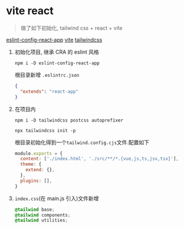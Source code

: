 # vite react

> 做了如下初始化, tailwind css + react + vite

[eslint-config-react-app](https://www.npmjs.com/package/eslint-config-react-app)
[vite](https://cn.vitejs.dev/)
[tailwindcss](https://www.tailwindcss.cn/)

1.  初始化项目, 继承 CRA 的 eslint 风格

    ```
    npm i -D eslint-config-react-app
    ```

    根目录新增 `.eslintrc.json`

    ```json
    {
      "extends": "react-app"
    }
    ```

2.  在项目内

    ```
    npm i -D tailwindcss postcss autoprefixer

    npx tailwindcss init -p
    ```

    根目录初始化得到一个`tailwind.config.cjs`文件.配置如下

    ```js
    module.exports = {
      content: ['./index.html', './src/**/*.{vue,js,ts,jsx,tsx}'],
      theme: {
        extend: {},
      },
      plugins: [],
    }
    ```

3.  `index.css`(在 main.js 引入)文件新增
    ```css
    @tailwind base;
    @tailwind components;
    @tailwind utilities;
    ```

